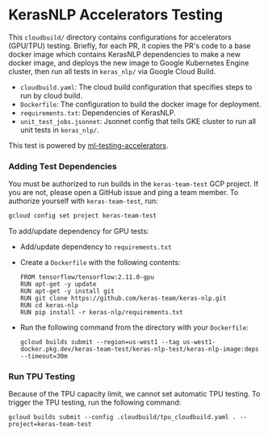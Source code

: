 # KerasNLP Accelerators Testing

This `cloudbuild/` directory contains configurations for accelerators (GPU/TPU)
testing. Briefly, for each PR, it copies the PR's code to a base docker image
which contains KerasNLP dependencies to make a new docker image, and deploys the
new image to Google Kubernetes Engine cluster, then run all tests in
`keras_nlp/` via Google Cloud Build.

- `cloudbuild.yaml`: The cloud build configuration that specifies steps to run
  by cloud build.
- `Dockerfile`: The configuration to build the docker image for deployment.
- `requirements.txt`: Dependencies of KerasNLP.
- `unit_test_jobs.jsonnet`: Jsonnet config that tells GKE cluster to run all
  unit tests in `keras_nlp/`.

This test is powered by [ml-testing-accelerators](https://github.com/GoogleCloudPlatform/ml-testing-accelerators).

### Adding Test Dependencies

You must be authorized to run builds in the `keras-team-test` GCP project.
If you are not, please open a GitHub issue and ping a team member.
To authorize yourself with `keras-team-test`, run:

```bash
gcloud config set project keras-team-test
```

To add/update dependency for GPU tests:
- Add/update dependency to `requirements.txt`
- Create a `Dockerfile` with the following contents:

  ```
  FROM tensorflow/tensorflow:2.11.0-gpu
  RUN apt-get -y update
  RUN apt-get -y install git
  RUN git clone https://github.com/keras-team/keras-nlp.git
  RUN cd keras-nlp
  RUN pip install -r keras-nlp/requirements.txt
  ```

- Run the following command from the directory with your `Dockerfile`:

  ```
  gcloud builds submit --region=us-west1 --tag us-west1-docker.pkg.dev/keras-team-test/keras-nlp-test/keras-nlp-image:deps --timeout=30m
  ```

### Run TPU Testing

Because of the TPU capacity limit, we cannot set automatic TPU testing. To
trigger the TPU testing, run the following command:

```
gcloud builds submit --config .cloudbuild/tpu_cloudbuild.yaml . --project=keras-team-test
```
